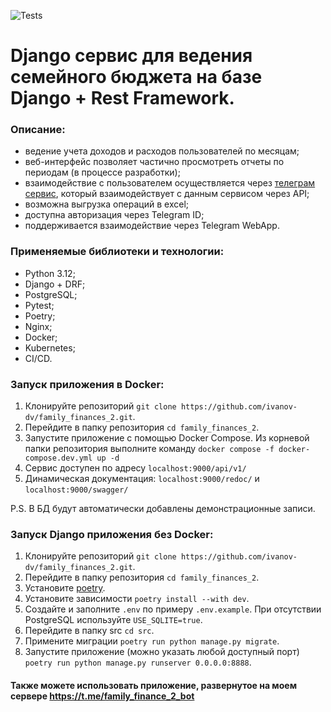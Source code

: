 ![Tests](https://github.com/ivanov-dv/family_finances_2/actions/workflows/main.yml/badge.svg)

# Django сервис для ведения семейного бюджета на базе Django + Rest Framework.

### Описание:
- ведение учета доходов и расходов пользователей по месяцам;
- веб-интерфейс позволяет частично просмотреть отчеты по периодам (в процессе разработки);
- взаимодействие с пользователем осуществляется через [телеграм сервис](https://github.com/ivanov-dv/ff2_telegram_ui), который взаимодействует с данным сервисом через API;
- возможна выгрузка операций в excel;
- доступна авторизация через Telegram ID;
- поддерживается взаимодействие через Telegram WebApp.

### Применяемые библиотеки и технологии:
- Python 3.12;
- Django + DRF;
- PostgreSQL;
- Pytest;
- Poetry;
- Nginx;
- Docker;
- Kubernetes;
- CI/CD.

### Запуск приложения в Docker:
1. Клонируйте репозиторий `git clone https://github.com/ivanov-dv/family_finances_2.git`.
2. Перейдите в папку репозитория `cd family_finances_2`.
3. Запустите приложение с помощью Docker Compose. 
Из корневой папки репозитория выполните команду `docker compose -f docker-compose.dev.yml up -d`
4. Сервис доступен по адресу `localhost:9000/api/v1/`
5. Динамическая документация: `localhost:9000/redoc/` и 
`localhost:9000/swagger/`

P.S. В БД будут автоматически добавлены демонстрационные записи.

### Запуск Django приложения без Docker:
1. Клонируйте репозиторий `git clone https://github.com/ivanov-dv/family_finances_2.git`.
2. Перейдите в папку репозитория `cd family_finances_2`.
3. Установите [poetry](https://python-poetry.org/docs/).
4. Установите зависимости `poetry install --with dev`.
5. Создайте и заполните `.env` по примеру `.env.example`. При отсутствии PostgreSQL используйте `USE_SQLITE=true`.
6. Перейдите в папку src `cd src`.
7. Примените миграции `poetry run python manage.py migrate`.
8. Запустите приложение (можно указать любой доступный порт) `poetry run python manage.py runserver 0.0.0.0:8888`.

#### Также можете использовать приложение, развернутое на моем сервере https://t.me/family_finance_2_bot